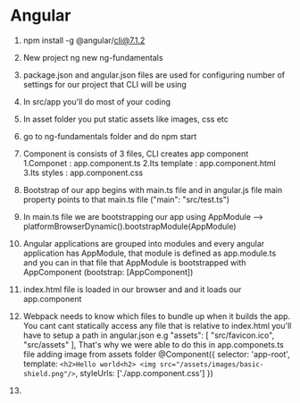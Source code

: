 # Angular

1. npm install -g @angular/cli@7.1.2
2. New project
    ng new ng-fundamentals
3. package.json and angular.json files are used for configuring number of settings for our project that CLI will be using 
4. In src/app you'll do most of your coding
5. In asset folder you put static assets like images, css etc
6. go to ng-fundamentals folder and do npm start
7. Component is consists of 3 files, CLI creates app component
  1.Componet : app.component.ts
  2.Its template : app.component.html
  3.Its styles : app.component.css
  
8. Bootstrap of our app begins with main.ts file and in angular.js file main property points to that main.ts file ("main": "src/test.ts")
9. In main.ts file we are bootstrapping our app using AppModule --> platformBrowserDynamic().bootstrapModule(AppModule) 
10. Angular applications are grouped into modules and every angular application has AppModule, that module is defined as app.module.ts and you can in that file that AppModule is bootstrapped with AppComponent (bootstrap: [AppComponent])
11. index.html file is loaded in our browser and and it loads our app.component
12. Webpack needs to know which files to bundle up when it builds the app. You cant cant statically access any file that is relative to index.html you'll have to setup a path in angular.json 
    e.g "assets": [
              "src/favicon.ico",
              "src/assets"
            ],
            That's why we were able to do this in app.componets.ts file adding image from assets folder
            @Component({
              selector: 'app-root',
              template: `
                <h2>Hello world<h2>
                <img src="/assets/images/basic-shield.png"/>
              `,
              styleUrls: ['./app.component.css']
            })
  
13.
    
  
